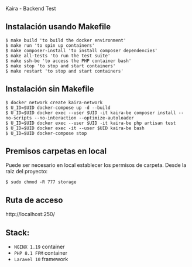 Kaira - Backend Test

## Instalación usando Makefile

````shell
$ make build 'to build the docker environment'
$ make run 'to spin up containers'
$ make composer-install 'to install composer dependencies'
$ make all-tests 'to run the test suite'
$ make ssh-be 'to access the PHP container bash'
$ make stop 'to stop and start containers'
$ make restart 'to stop and start containers'
````

## Instalación sin Makefile
````shell
$ docker network create kaira-network
$ U_ID=$UID docker-compose up -d --build
$ U_ID=$UID docker exec --user $UID -it kaira-be composer install --no-scripts --no-interaction --optimize-autoloader 
$ U_ID=$UID docker exec --user $UID -it kaira-be php artisan test
$ U_ID=$UID docker exec -it --user $UID kaira-be bash
$ U_ID=$UID docker-compose stop
````

## Premisos carpetas en local
Puede ser necesario en local establecer los permisos de carpeta.
Desde la raiz del proyecto:
````shell
$ sudo chmod -R 777 storage
````

## Ruta de acceso
http://localhost:250/

## Stack:
- `NGINX 1.19` container
- `PHP 8.1 FPM` container
- `Laravel 10` framework
